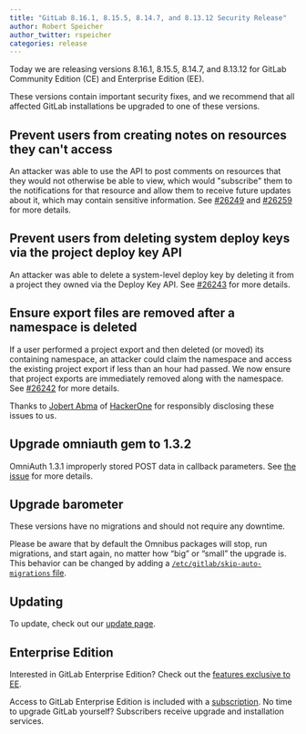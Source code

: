 ```yaml
---
title: "GitLab 8.16.1, 8.15.5, 8.14.7, and 8.13.12 Security Release"
author: Robert Speicher
author_twitter: rspeicher
categories: release
---
```


Today we are releasing versions 8.16.1, 8.15.5, 8.14.7, and 8.13.12 for GitLab
Community Edition (CE) and Enterprise Edition (EE).

These versions contain important security fixes, and we recommend that all
affected GitLab installations be upgraded to one of these versions.

<!-- more -->

## Prevent users from creating notes on resources they can't access

An attacker was able to use the API to post comments on resources that they
would not otherwise be able to view, which would "subscribe" them to the
notifications for that resource and allow them to receive future updates about
it, which may contain sensitive information. See
[#26249](https://gitlab.com/gitlab-org/gitlab-ce/issues/26249) and
[#26259](https://gitlab.com/gitlab-org/gitlab-ce/issues/26250) for more details.

## Prevent users from deleting system deploy keys via the project deploy key API

An attacker was able to delete a system-level deploy key by deleting it from a
project they owned via the Deploy Key API. See
[#26243](https://gitlab.com/gitlab-org/gitlab-ce/issues/26243) for more details.

## Ensure export files are removed after a namespace is deleted

If a user performed a project export and then deleted (or moved) its containing
namespace, an attacker could claim the namespace and access the existing project
export if less than an hour had passed. We now ensure that project exports are
immediately removed along with the namespace. See
[#26242](https://gitlab.com/gitlab-org/gitlab-ce/issues/26242) for more details.

Thanks to [Jobert Abma](https://twitter.com/jobertabma) of
[HackerOne](https://hackerone.com/jobert) for responsibly disclosing these
issues to us.

## Upgrade omniauth gem to 1.3.2

OmniAuth 1.3.1 improperly stored POST data in callback parameters. See [the
issue](https://gitlab.com/gitlab-org/gitlab-ce/issues/26813) for more details.

## Upgrade barometer

These versions have no migrations and should not require any downtime.

Please be aware that by default the Omnibus packages will stop, run migrations,
and start again, no matter how “big” or “small” the upgrade is. This behavior
can be changed by adding a [`/etc/gitlab/skip-auto-migrations`
file](http://doc.gitlab.com/omnibus/update/README.html).

## Updating

To update, check out our [update page](https://about.gitlab.com/update/).

## Enterprise Edition

Interested in GitLab Enterprise Edition? Check out the [features exclusive to
EE](https://about.gitlab.com/features/#enterprise).

Access to GitLab Enterprise Edition is included with a [subscription](https://about.gitlab.com/pricing/).
No time to upgrade GitLab yourself? Subscribers receive upgrade and installation
services.

